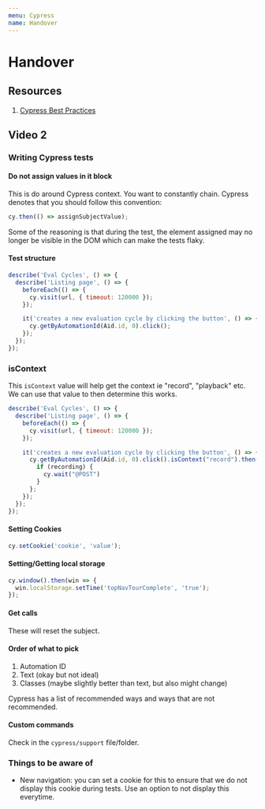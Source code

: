 ```yaml
---
menu: Cypress
name: Handover
---
```


# Handover

## Resources

1. [Cypress Best Practices](https://docs.cypress.io/guides/references/best-practices.html)

## Video 2

### Writing Cypress tests

#### Do not assign values in it block

This is do around Cypress context. You want to constantly chain. Cypress denotes that you should follow this convention:

```js
cy.then(() => assignSubjectValue);
```

Some of the reasoning is that during the test, the element assigned may no longer be visible in the DOM which can make the tests flaky.

#### Test structure

```js
describe('Eval Cycles', () => {
  describe('Listing page', () => {
    beforeEach(() => {
      cy.visit(url, { timeout: 120000 });
    });

    it('creates a new evaluation cycle by clicking the button', () => {
      cy.getByAutomationId(Aid.id, 0).click();
    });
  });
});
```

### isContext

This `isContext` value will help get the context ie "record", "playback" etc. We can use that value to then determine this works.

```js
describe('Eval Cycles', () => {
  describe('Listing page', () => {
    beforeEach(() => {
      cy.visit(url, { timeout: 120000 });
    });

    it('creates a new evaluation cycle by clicking the button', () => {
      cy.getByAutomationId(Aid.id, 0).click().isContext("record").then(recording) => {
        if (recording) {
          cy.wait("@POST")
        }
      };
    });
  });
});
```

#### Setting Cookies

```js
cy.setCookie('cookie', 'value');
```

#### Setting/Getting local storage

```js
cy.window().then(win => {
  win.localStorage.setTime('topNavTourComplete', 'true');
});
```

#### Get calls

These will reset the subject.

#### Order of what to pick

1. Automation ID
2. Text (okay but not ideal)
3. Classes (maybe slightly better than text, but also might change)

Cypress has a list of recommended ways and ways that are not recommended.

#### Custom commands

Check in the `cypress/support` file/folder.

### Things to be aware of

- New navigation: you can set a cookie for this to ensure that we do not display this cookie during tests. Use an option to not display this everytime.
